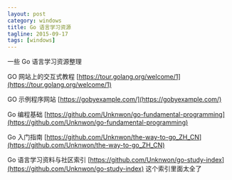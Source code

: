 ```yaml
---
layout: post
category: windows
title: Go 语言学习资源
tagline: 2015-09-17
tags: [windows]
---
```


一些 Go 语言学习资源整理

<!--more-->

GO 网站上的交互式教程 [https://tour.golang.org/welcome/1](https://tour.golang.org/welcome/1)

GO 示例程序网站 [https://gobyexample.com/](https://gobyexample.com/)

Go 编程基础 [https://github.com/Unknwon/go-fundamental-programming](https://github.com/Unknwon/go-fundamental-programming)

Go 入门指南 [https://github.com/Unknwon/the-way-to-go_ZH_CN](https://github.com/Unknwon/the-way-to-go_ZH_CN)

Go 语言学习资料与社区索引 [https://github.com/Unknwon/go-study-index](https://github.com/Unknwon/go-study-index)
这个索引里面太全了
